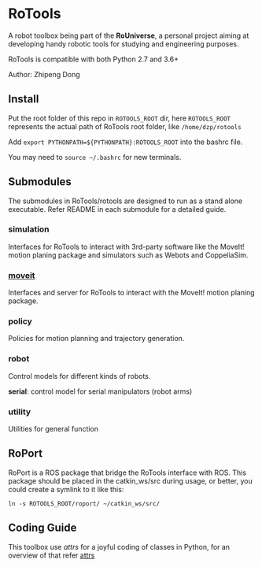 # RoTools

A robot toolbox being part of the **RoUniverse**, a personal project aiming
at developing handy robotic tools for studying and engineering purposes.

RoTools is compatible with both Python 2.7 and 3.6+

Author: Zhipeng Dong

## Install

Put the root folder of this repo in `ROTOOLS_ROOT` dir, here `ROTOOLS_ROOT` represents
the actual path of RoTools root folder, like `/home/dzp/rotools`

Add `export PYTHONPATH=${PYTHONPATH}:ROTOOLS_ROOT` into the bashrc file.

You may need to `source ~/.bashrc` for new terminals.


## Submodules

The submodules in RoTools/rotools are designed to run as a stand alone executable.
Refer README in each submodule for a detailed guide.

### simulation

Interfaces for RoTools to interact with 3rd-party software like the MoveIt! 
motion planing package and simulators such as Webots and CoppeliaSim.

### [moveit](rotools/moveit/README.md)

Interfaces and server for RoTools to interact with the MoveIt! motion planing package.

### policy

Policies for motion planning and trajectory generation.

### robot

Control models for different kinds of robots.

**serial**: control model for serial manipulators (robot arms)

### utility

Utilities for general function

## RoPort

RoPort is a ROS package that bridge the RoTools interface with ROS. This package should
be placed in the catkin_ws/src during usage, or better, you could create a symlink
to it like this:

`ln -s ROTOOLS_ROOT/roport/ ~/catkin_ws/src/`

## Coding Guide

This toolbox use *attrs* for a joyful coding of classes in Python, for an overview
of that refer [attrs]



[attrs]: <https://www.attrs.org/en/stable/overview.html>